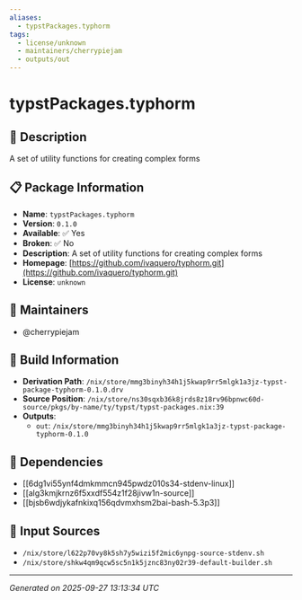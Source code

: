 ```yaml
---
aliases:
  - typstPackages.typhorm
tags:
  - license/unknown
  - maintainers/cherrypiejam
  - outputs/out
---
```


# typstPackages.typhorm

## 📝 Description

A set of utility functions for creating complex forms

## 📋 Package Information

- **Name**: `typstPackages.typhorm`
- **Version**: `0.1.0`
- **Available**: ✅ Yes
- **Broken**: ✅ No
- **Description**: A set of utility functions for creating complex forms
- **Homepage**: [https://github.com/ivaquero/typhorm.git](https://github.com/ivaquero/typhorm.git)
- **License**: `unknown`
## 👥 Maintainers

- @cherrypiejam


## 🔧 Build Information

- **Derivation Path**: `/nix/store/mmg3binyh34h1j5kwap9rr5mlgk1a3jz-typst-package-typhorm-0.1.0.drv`
- **Source Position**: `/nix/store/ns30sqxb36k8jrds8z18rv96bpnwc60d-source/pkgs/by-name/ty/typst/typst-packages.nix:39`
- **Outputs**:
  - `out`:  `/nix/store/mmg3binyh34h1j5kwap9rr5mlgk1a3jz-typst-package-typhorm-0.1.0`

## 🔗 Dependencies

- [[6dg1vi55ynf4dmkmmcn945pwdz010s34-stdenv-linux]]
- [[alg3kmjkrnz6f5xxdf554z1f28jivw1n-source]]
- [[bjsb6wdjykafnkixq156qdvmxhsm2bai-bash-5.3p3]]

## 📁 Input Sources

- `/nix/store/l622p70vy8k5sh7y5wizi5f2mic6ynpg-source-stdenv.sh`
- `/nix/store/shkw4qm9qcw5sc5n1k5jznc83ny02r39-default-builder.sh`

---
*Generated on 2025-09-27 13:13:34 UTC*

